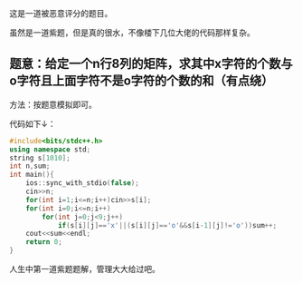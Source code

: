 这是一道被恶意评分的题目。

虽然是一道紫题，但是真的很水，不像楼下几位大佬的代码那样复杂。

## 题意：给定一个n行8列的矩阵，求其中x字符的个数与o字符且上面字符不是o字符的个数的和（有点绕）

方法：按题意模拟即可。

代码如下↓：

```cpp
#include<bits/stdc++.h>
using namespace std;
string s[1010];
int n,sum;
int main(){
	ios::sync_with_stdio(false);
	cin>>n;
	for(int i=1;i<=n;i++)cin>>s[i];
	for(int i=0;i<=n;i++)
		for(int j=0;j<9;j++)
			if(s[i][j]=='x'||(s[i][j]=='o'&&s[i-1][j]!='o'))sum++;
	cout<<sum<<endl;
	return 0;
}
```

人生中第一道紫题题解，管理大大给过吧。